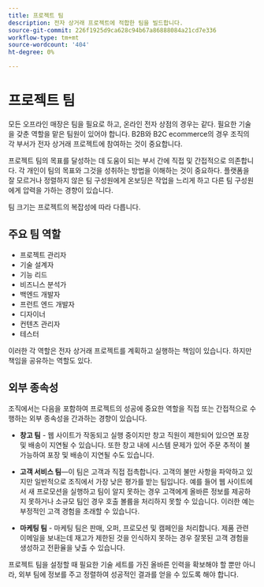 ```yaml
---
title: 프로젝트 팀
description: 전자 상거래 프로젝트에 적합한 팀을 빌드합니다.
source-git-commit: 226f1925d9ca628c94b67a86888084a21cd7e336
workflow-type: tm+mt
source-wordcount: '404'
ht-degree: 0%

---
```



# 프로젝트 팀

모든 오프라인 매장은 팀을 필요로 하고, 온라인 전자 상점의 경우는 같다. 필요한 기술을 갖춘 역할을 맡은 팀원이 있어야 합니다. B2B와 B2C ecommerce의 경우 조직의 각 부서가 전자 상거래 프로젝트에 참여하는 것이 중요합니다.

프로젝트 팀의 목표를 달성하는 데 도움이 되는 부서 간에 직접 및 간접적으로 의존합니다. 각 개인이 팀의 목표와 그것을 성취하는 방법을 이해하는 것이 중요하다. 플랫폼을 잘 모르거나 정렬하지 않은 팀 구성원에게 온보딩은 작업을 느리게 하고 다른 팀 구성원에게 압력을 가하는 경향이 있습니다.

팀 크기는 프로젝트의 복잡성에 따라 다릅니다.

## 주요 팀 역할

- 프로젝트 관리자
- 기술 설계자
- 기능 리드
- 비즈니스 분석가
- 백엔드 개발자
- 프런트 엔드 개발자
- 디자이너
- 컨텐츠 관리자
- 테스터

이러한 각 역할은 전자 상거래 프로젝트를 계획하고 실행하는 책임이 있습니다. 하지만 책임을 공유하는 역할도 있다.

## 외부 종속성

조직에서는 다음을 포함하여 프로젝트의 성공에 중요한 역할을 직접 또는 간접적으로 수행하는 외부 종속성을 간과하는 경향이 있습니다.

- **창고 팀** - 웹 사이트가 작동되고 실행 중이지만 창고 직원이 제한되어 있으면 포장 및 배송이 지연될 수 있습니다. 또한 창고 내에 시스템 문제가 있어 주문 추적이 불가능하여 포장 및 배송이 지연될 수도 있습니다.

- **고객 서비스 팀**—이 팀은 고객과 직접 접촉합니다. 고객의 불만 사항을 파악하고 있지만 일반적으로 조직에서 가장 낮은 평가를 받는 팀입니다. 예를 들어 웹 사이트에서 새 프로모션을 실행하고 팀이 알지 못하는 경우 고객에게 올바른 정보를 제공하지 못하거나 소규모 팀인 경우 호출 볼륨을 처리하지 못할 수 있습니다. 이러한 예는 부정적인 고객 경험을 초래할 수 있습니다.

- **마케팅 팀** - 마케팅 팀은 판매, 오퍼, 프로모션 및 캠페인을 처리합니다. 제품 관련 이메일을 보내는데 재고가 제한된 것을 인식하지 못하는 경우 잘못된 고객 경험을 생성하고 전환율을 낮출 수 있습니다.

프로젝트 팀을 설정할 때 필요한 기술 세트를 가진 올바른 인력을 확보해야 할 뿐만 아니라, 외부 팀에 정보를 주고 정렬하여 성공적인 결과를 얻을 수 있도록 해야 합니다.
